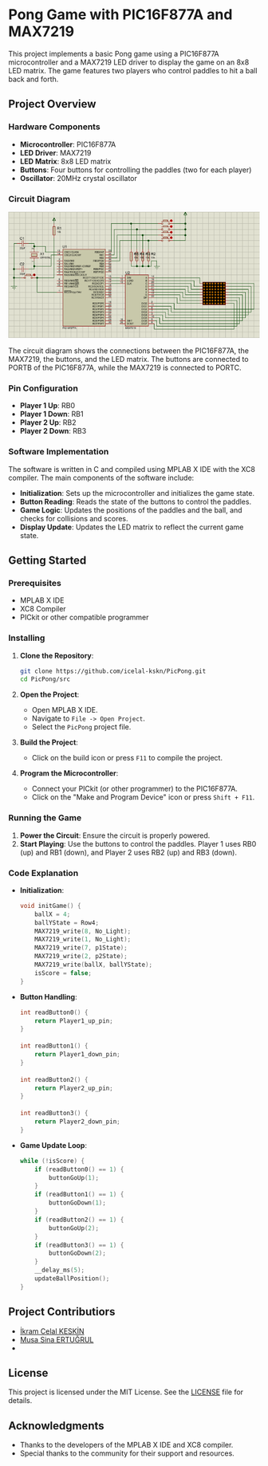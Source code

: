 # Pong Game with PIC16F877A and MAX7219

This project implements a basic Pong game using a PIC16F877A microcontroller and a MAX7219 LED driver to display the game on an 8x8 LED matrix. The game features two players who control paddles to hit a ball back and forth.

## Project Overview

### Hardware Components

- **Microcontroller**: PIC16F877A
- **LED Driver**: MAX7219
- **LED Matrix**: 8x8 LED matrix
- **Buttons**: Four buttons for controlling the paddles (two for each player)
- **Oscillator**: 20MHz crystal oscillator

### Circuit Diagram

![Circuit Diagram](.\proteusFiles\proteusPinSchema.png)

The circuit diagram shows the connections between the PIC16F877A, the MAX7219, the buttons, and the LED matrix. The buttons are connected to PORTB of the PIC16F877A, while the MAX7219 is connected to PORTC.

### Pin Configuration

- **Player 1 Up**: RB0
- **Player 1 Down**: RB1
- **Player 2 Up**: RB2
- **Player 2 Down**: RB3

### Software Implementation

The software is written in C and compiled using MPLAB X IDE with the XC8 compiler. The main components of the software include:

- **Initialization**: Sets up the microcontroller and initializes the game state.
- **Button Reading**: Reads the state of the buttons to control the paddles.
- **Game Logic**: Updates the positions of the paddles and the ball, and checks for collisions and scores.
- **Display Update**: Updates the LED matrix to reflect the current game state.

## Getting Started

### Prerequisites

- MPLAB X IDE
- XC8 Compiler
- PICkit or other compatible programmer

### Installing

1. **Clone the Repository**:
    ```sh
    git clone https://github.com/icelal-kskn/PicPong.git
    cd PicPong/src
    ```

2. **Open the Project**:
    - Open MPLAB X IDE.
    - Navigate to `File -> Open Project`.
    - Select the `PicPong` project file.

3. **Build the Project**:
    - Click on the build icon or press `F11` to compile the project.

4. **Program the Microcontroller**:
    - Connect your PICkit (or other programmer) to the PIC16F877A.
    - Click on the "Make and Program Device" icon or press `Shift + F11`.

### Running the Game

1. **Power the Circuit**: Ensure the circuit is properly powered.
2. **Start Playing**: Use the buttons to control the paddles. Player 1 uses RB0 (up) and RB1 (down), and Player 2 uses RB2 (up) and RB3 (down).

### Code Explanation

- **Initialization**: 
    ```c
    void initGame() {
        ballX = 4;
        ballYState = Row4;
        MAX7219_write(8, No_Light);
        MAX7219_write(1, No_Light);
        MAX7219_write(7, p1State);
        MAX7219_write(2, p2State);
        MAX7219_write(ballX, ballYState);
        isScore = false;
    }
    ```

- **Button Handling**: 
    ```c
    int readButton0() {
        return Player1_up_pin;
    }
    
    int readButton1() {
        return Player1_down_pin;
    }
    
    int readButton2() {
        return Player2_up_pin;
    }
    
    int readButton3() {
        return Player2_down_pin;
    }
    ```

- **Game Update Loop**:
    ```c
    while (!isScore) {
        if (readButton0() == 1) {
            buttonGoUp(1);
        }
        if (readButton1() == 1) {
            buttonGoDown(1);
        }
        if (readButton2() == 1) {
            buttonGoUp(2);
        }
        if (readButton3() == 1) {
            buttonGoDown(2);
        }
        __delay_ms(5);
        updateBallPosition();
    }
    ```

## Project Contributiors

 - [İkram Celal KESKİN](https://github.com/icelal-kskn)
 - [Musa Sina ERTUĞRUL](https://github.com/Musa-Sina-Ertugrul)
 - 

## License

This project is licensed under the MIT License. See the [LICENSE](LICENSE) file for details.

## Acknowledgments

- Thanks to the developers of the MPLAB X IDE and XC8 compiler.
- Special thanks to the community for their support and resources.
